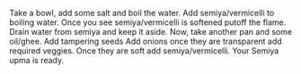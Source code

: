 Take a bowl, add some salt and boil the water.
Add semiya/vermicelli to boiling water.
Once you see semiya/vermicelli is softened putoff the flame.
Drain water from semiya and keep it aside.
Now, take another pan and some oil/ghee.
Add tampering seeds 
Add onions once they are transparent add required veggies.
Once they are soft add semiya/vermicelli.
Your Semiya upma is ready.